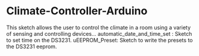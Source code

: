 # Climate-Controller-Arduino
This sketch allows the user to control the climate in a room using a variety of sensing and controlling devices...
automatic_date_and_time_set : Sketch to set time on the DS3231.
uEEPROM_Preset: Sketch to write the presets to the DS3231 eeprom.
